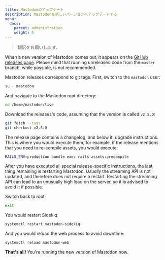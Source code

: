 ```yaml
---
title: Mastodonのアップデート
description: Mastodonを新しいバージョンへアップデートする
menu:
  docs:
    parent: administration
    weight: 5
---
```


> 翻訳をお願いします。

When a new version of Mastodon comes out, it appears on the [GitHub releases page](https://github.com/tootsuite/mastodon/releases). Please mind that running unreleased code from the `master` branch, while possible, is not recommended.

Mastodon releases correspond to git tags. First, switch to the `mastodon` user:

```sh
su - mastodon
```

And navigate to the Mastodon root directory:

```sh
cd /home/mastodon/live
```

Download the releases's code, assuming that the version is called `v2.5.0`:

```sh
git fetch --tags
git checkout v2.5.0
```

The release page contains a changelog, and below it, upgrade instructions. This is where you would execute them, for example, if the release mentions that you need to re-compile assets, you would execute:

```sh
RAILS_ENV=production bundle exec rails assets:precompile
```

After you have executed all special release-specific instructions, the last thing remaining is restarting Mastodon. *Usually* the streaming API is not updated, and therefore does not require a restart. Restarting the streaming API can lead to an unusually high load on the server, so it is advised to avoid it if possible.

Switch back to root:

```sh
exit
```

You would restart Sidekiq:

```sh
systemctl restart mastodon-sidekiq
```

And you would reload the web process to avoid downtime:

```sh
systemctl reload mastodon-web
```

**That's all!** You're running the new version of Mastodon now.
